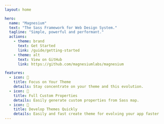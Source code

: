 ```yaml
---
layout: home

hero:
  name: "Magnesium"
  text: "The Sass Framework for Web Design System."
  tagline: "Simple, powerful and performant."
  actions:
    - theme: brand
      text: Get Started
      link: /guide/getting-started
    - theme: alt
      text: View on GitHub
      link: https://github.com/magnesiumlabs/magnesium

features:
  - icon: 🪬
    title: Focus on Your Theme
    details: Stay concentrate on your theme and this evolution.
  - icon: 🚂
    title: Full Custom Properties
    details: Easily generate custom properties from Sass map.
  - icon: 🚀
    title: Develop Themes Quickly
    details: Easily and fast create theme for evolving your app faster.
---
```

